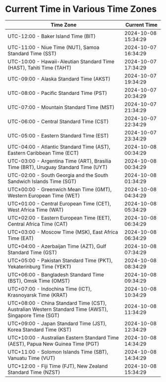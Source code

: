 # Current Time in Various Time Zones

| Time Zone | Current Time |
|-----------|--------------|
| UTC-12:00 - Baker Island Time (BIT) | 2024-10-08 15:34:29 |
| UTC-11:00 - Niue Time (NUT), Samoa Standard Time (SST) | 2024-10-07 16:34:29 |
| UTC-10:00 - Hawaii-Aleutian Standard Time (HAST), Tahiti Time (TAHT) | 2024-10-07 17:34:29 |
| UTC-09:00 - Alaska Standard Time (AKST) | 2024-10-07 19:34:29 |
| UTC-08:00 - Pacific Standard Time (PST) | 2024-10-07 20:34:29 |
| UTC-07:00 - Mountain Standard Time (MST) | 2024-10-07 21:34:29 |
| UTC-06:00 - Central Standard Time (CST) | 2024-10-07 22:34:29 |
| UTC-05:00 - Eastern Standard Time (EST) | 2024-10-07 23:34:29 |
| UTC-04:00 - Atlantic Standard Time (AST), Eastern Caribbean Time (ECT) | 2024-10-08 00:34:29 |
| UTC-03:00 - Argentina Time (ART), Brasília Time (BRT), Uruguay Standard Time (UYT) | 2024-10-08 00:34:29 |
| UTC-02:00 - South Georgia and the South Sandwich Islands Time (SGT) | 2024-10-08 01:34:29 |
| UTC±00:00 - Greenwich Mean Time (GMT), Western European Time (WET) | 2024-10-08 04:34:29 |
| UTC+01:00 - Central European Time (CET), West Africa Time (WAT) | 2024-10-08 05:34:29 |
| UTC+02:00 - Eastern European Time (EET), Central Africa Time (CAT) | 2024-10-08 06:34:29 |
| UTC+03:00 - Moscow Time (MSK), East Africa Time (EAT) | 2024-10-08 06:34:29 |
| UTC+04:00 - Azerbaijan Time (AZT), Gulf Standard Time (GST) | 2024-10-08 07:34:29 |
| UTC+05:00 - Pakistan Standard Time (PKT), Yekaterinburg Time (YEKT) | 2024-10-08 08:34:29 |
| UTC+06:00 - Bangladesh Standard Time (BST), Omsk Time (OMST) | 2024-10-08 09:34:29 |
| UTC+07:00 - Indochina Time (ICT), Krasnoyarsk Time (KRAT) | 2024-10-08 10:34:29 |
| UTC+08:00 - China Standard Time (CST), Australian Western Standard Time (AWST), Singapore Time (SGT) | 2024-10-08 11:34:29 |
| UTC+09:00 - Japan Standard Time (JST), Korea Standard Time (KST) | 2024-10-08 12:34:29 |
| UTC+10:00 - Australian Eastern Standard Time (AEST), Papua New Guinea Time (PGT) | 2024-10-08 14:34:29 |
| UTC+11:00 - Solomon Islands Time (SBT), Vanuatu Time (VUT) | 2024-10-08 14:34:29 |
| UTC+12:00 - Fiji Time (FJT), New Zealand Standard Time (NZST) | 2024-10-08 15:34:29 |
